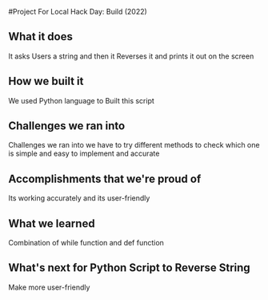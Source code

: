 #Project For Local Hack Day: Build (2022)

## What it does
It asks Users a string and then it Reverses it and prints it out on the screen

## How we built it
We used Python language to Built this script

## Challenges we ran into
Challenges we ran into we have to try different methods to check which one is simple and easy to implement and accurate

## Accomplishments that we're proud of
Its working accurately and its user-friendly


## What we learned
Combination of while function and def function

## What's next for Python Script to Reverse String
Make more user-friendly 
